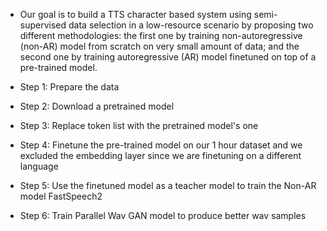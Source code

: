 - Our goal is to build a TTS character based system using semi-supervised data selection in a low-resource scenario by proposing two different methodologies:
the first one by training non-autoregressive (non-AR) model from scratch on very small amount of data; and the second one by training
autoregressive (AR) model finetuned on top of a pre-trained model.

- Step 1: Prepare the data 

- Step 2: Download a pretrained model 

- Step 3: Replace token list with the pretrained model's one

- Step 4: Finetune the pre-trained model on our 1 hour dataset and we excluded the embedding layer since we are finetuning on a different language

- Step 5: Use the finetuned model as a teacher model to train the Non-AR model FastSpeech2 

- Step 6: Train Parallel Wav GAN model to produce better wav samples 
